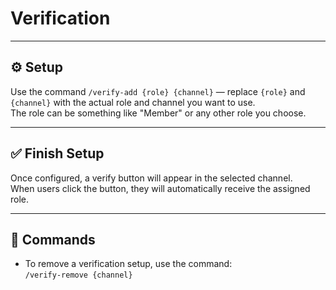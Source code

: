 # Verification

---

## ⚙️ Setup

Use the command `/verify-add {role} {channel}` — replace `{role}` and `{channel}` with the actual role and channel you want to use.  
The role can be something like "Member" or any other role you choose.

---

## ✅ Finish Setup

Once configured, a verify button will appear in the selected channel.  
When users click the button, they will automatically receive the assigned role.

---

## 🤖 Commands

- To remove a verification setup, use the command:  
  `/verify-remove {channel}`
